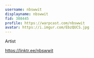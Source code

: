```yaml
---
username: nbswwit
displayname: nbswwit
fid: 308445
profile: https://warpcast.com/nbswwit
avatar: https://i.imgur.com/EbzQUCS.jpg
---
```

Artist  
  
https://linktr.ee/nbswwit  
